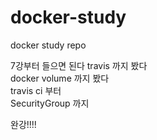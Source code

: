 # docker-study
docker study repo


7강부터 들으면 된다
travis 까지 봤다  
docker volume 까지 봤다  
travis ci 부터  
SecurityGroup 까지 

완강!!!!
